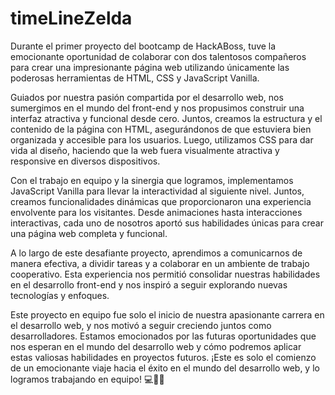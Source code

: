 # timeLineZelda

Durante el primer proyecto del bootcamp de HackABoss, tuve la emocionante oportunidad de colaborar con dos talentosos compañeros para crear una impresionante página web utilizando únicamente las poderosas herramientas de HTML, CSS y JavaScript Vanilla.

Guiados por nuestra pasión compartida por el desarrollo web, nos sumergimos en el mundo del front-end y nos propusimos construir una interfaz atractiva y funcional desde cero. Juntos, creamos la estructura y el contenido de la página con HTML, asegurándonos de que estuviera bien organizada y accesible para los usuarios. Luego, utilizamos CSS para dar vida al diseño, haciendo que la web fuera visualmente atractiva y responsive en diversos dispositivos.

Con el trabajo en equipo y la sinergia que logramos, implementamos JavaScript Vanilla para llevar la interactividad al siguiente nivel. Juntos, creamos funcionalidades dinámicas que proporcionaron una experiencia envolvente para los visitantes. Desde animaciones hasta interacciones interactivas, cada uno de nosotros aportó sus habilidades únicas para crear una página web completa y funcional.

A lo largo de este desafiante proyecto, aprendimos a comunicarnos de manera efectiva, a dividir tareas y a colaborar en un ambiente de trabajo cooperativo. Esta experiencia nos permitió consolidar nuestras habilidades en el desarrollo front-end y nos inspiró a seguir explorando nuevas tecnologías y enfoques.

Este proyecto en equipo fue solo el inicio de nuestra apasionante carrera en el desarrollo web, y nos motivó a seguir creciendo juntos como desarrolladores. Estamos emocionados por las futuras oportunidades que nos esperan en el mundo del desarrollo web y cómo podremos aplicar estas valiosas habilidades en proyectos futuros. ¡Este es solo el comienzo de un emocionante viaje hacia el éxito en el mundo del desarrollo web, y lo logramos trabajando en equipo! 💻🤝✨
